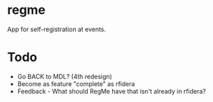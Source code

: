 # regme
App for self-registration at events.

# Todo
* Go BACK to MDL? (4th redesign)
* Become as feature "complete" as rfidera
* Feedback - What should RegMe have that isn't already in rfidera?

